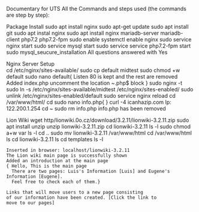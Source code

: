 Documentary for UTS 
All the Commands and steps used (the commands are step by step):

Package Install
    sudo apt install nginx
    sudo apt-get update
    sudo apt install git
    sudo apt instal nginx
    sudo apt install nginx mariadb-server mariadb-client php7.2 php7.2-fpm
    sudo enable systemctl enable nginx
    sudo service nginx start
    sudo service mysql start
    sudo service service php7.2-fpm start
    sudo mysql_seucure_installation
    All questions answered with Yes

Nginx Server Setup  
   cd /etc/nginx/sites-available/
    sudo cp default midtest
    sudo chmod +w default
    sudo nano default{
        Listen 80 is kept and the rest are removed
        Added index.php
        uncomment the location ~\.php$ block
    }
    sudo nginx -t
    sudo ln -s /etc/nginx/sites-available/midtest /etc/nginx/sites-enabled/
    sudo unlink /etc/nginx/sites-enabled/default
    sudo service nginx reload
    cd /var/www/html/
    cd sudo nano info.php{
        <?php phpinfo(); ?>
    }
    curl -4 icanhazip.com
    Ip: 122.200.1.254
    cd ~
    sudo rm info.php
    info.php has been removed

Lion Wiki
    wget http/lionwiki.0o.cz/download/3.2.11/lionwiki-3.2.11.zip
    sudo apt install unzip
    unzip lionwiki-3.2.11.zip
    cd lionwiki-3.2.11
    ls -l
    sudo chmod a+w var
    ls -l
    cd ..
    sudo mv lionwiki-3.2.11 /var/www/html
    cd /var/www/html
    ls
    cd lionwiki-3.2.11
    ls
    cd templates
    ls -l

    Inserted in browser: localhost/lionwiki-3.2.11
    The Lion wiki main page is successfully shown
    Added an introduction at the main page
    { Hello, This is the main page
      There are two pages: Luis's Information [Luis] and Eugene's Information [Eugene].
      Feel free to check each of them.}

    Links that will move users to a new page consisting
    of our information have been created. [Click the link to
    move to our pages]
    





    


    



